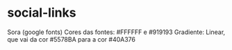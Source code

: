 # social-links


Sora (google fonts)
Cores das fontes: #FFFFFF e #919193
Gradiente: Linear, que vai da cor #5578BA para a cor #40A376​